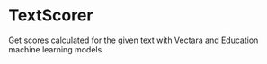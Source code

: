 # TextScorer
Get scores calculated for the given text with Vectara and Education machine learning models 
